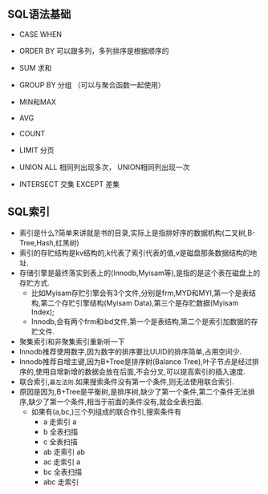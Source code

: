 ## SQL语法基础

* CASE WHEN
* ORDER BY 可以跟多列，多列排序是根据顺序的

* SUM 求和
* GROUP BY 分组 （可以与聚合函数一起使用）
* MIN和MAX
* AVG
* COUNT
* LIMIT 分页

* UNION ALL 相同列出现多次， UNION相同列出现一次
* INTERSECT 交集  EXCEPT 差集 

## SQL索引
* 索引是什么?简单来讲就是书的目录,实际上是指排好序的数据机构(二叉树,B-Tree,Hash,红黑树)
* 索引的存贮结构是kv结构的,k代表了索引代表的值,v是磁盘那条数据结构的地址.
* 存储引擎是最终落实到表上的(Innodb,Myisam等),是指的是这个表在磁盘上的存贮方式.
  * 比如Myisam存贮引擎会有3个文件,分别是frm,MYD和MYI,第一个是表结构,第二个存贮引擎结构(Myisam Data),第三个是存贮数据(Myisam Index);
  * Innodb,会有两个frm和ibd文件,第一个是表结构,第二个是索引加数据的存贮文件.
* 聚集索引和非聚集索引重新听一下
* Innodb推荐使用数字,因为数字的排序要比UUID的排序简单,占用空间少.
* Innodb推荐自增主键,因为B+Tree是排序树(Balance Tree),叶子节点是经过排序的,使用自增新增的数据会放在后面,不会分叉,可以提高索引的插入速度.
* 联合索引,`最左法则`.如果搜索条件没有第一个条件,则无法使用联合索引.
* 原因是因为,B+Tree是平衡树,是排序树,缺少了第一个条件,第二个条件无法排序,缺少了第一个条件,相当于前面的条件没有,就会全表扫面.
  * 如果有(a,bc,)三个列组成的联合作引,搜索条件有
    * a 走索引 a
    * b 全表扫描
    * c 全表扫描
    * ab 走索引 ab
    * ac 走索引 a
    * bc 全表扫描 
    * abc 走索引